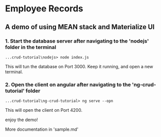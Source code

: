 <link href="sample.css" rel="stylesheet"></link>

# Employee Records
## A demo of using MEAN stack and Materialize UI

### 1. Start the database server after navigating to the 'nodejs' folder in the terminal

```
...crud-tutorial\nodejs> node index.js
```
This will tun the database on Port 3000. Keep it running, and open a new terminal.

### 2. Open the client on angular after navigating to the 'ng-crud-tutorial' folder
```
...crud-tutorial\ng-crud-tutorial> ng serve --opn
```
This will open the client on Port 4200.

enjoy the demo!

More documentation in 'sample.md'



